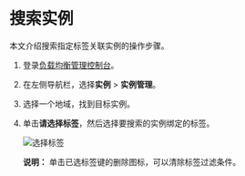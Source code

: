 # 搜索实例

本文介绍搜索指定标签关联实例的操作步骤。

1.  登录[负载均衡管理控制台](https://slb.console.aliyun.com/slb)。

2.  在左侧导航栏，选择**实例** \> **实例管理**。

3.  选择一个地域，找到目标实例。

4.  单击**请选择标签**，然后选择要搜索的实例绑定的标签。

    ![选择标签](https://static-aliyun-doc.oss-accelerate.aliyuncs.com/assets/img/zh-CN/2167559951/p84982.png)

    **说明：** 单击已选标签键的删除图标，可以清除标签过滤条件。


